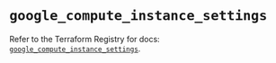# `google_compute_instance_settings`

Refer to the Terraform Registry for docs: [`google_compute_instance_settings`](https://registry.terraform.io/providers/hashicorp/google/6.49.2/docs/resources/compute_instance_settings).
